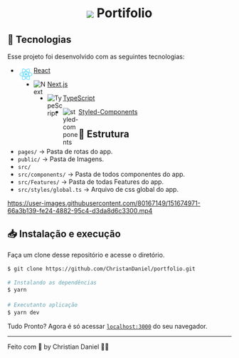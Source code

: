 <h1 align="center">
  <img src="https://user-images.githubusercontent.com/80167149/151584711-390df74e-1d58-4f24-a34d-bdc5e21d1c9f.png" width='70px' align="center"/>
   Portifolio
</h1>

## 🚀 Tecnologias

Esse projeto foi desenvolvido com as seguintes tecnologias:
- [React](https://reactjs.org) <img align='left' alt='React' width='35px' src="https://raw.githubusercontent.com/github/explore/80688e429a7d4ef2fca1e82350fe8e3517d3494d/topics/react/react.png"/>

- [Next.js](https://nextjs.org/) <img align='left' alt='Next' width='31px' src="https://assets.vercel.com/image/upload/v1607554385/repositories/next-js/next-logo.png"/>

- [TypeScript](https://www.typescriptlang.org/) <img align='left' alt='TypeScript' width='35px' src="https://img.icons8.com/color/48/000000/typescript.png"/>

- [Styled-Components](https://styled-components.com/) <img align='left' alt="styled-components" width='35px' src="https://raw.githubusercontent.com/styled-components/brand/master/styled-components.png" />

## 📂 Estrutura

- `pages/` -> Pasta de rotas do app.
- `public/` -> Pasta de Imagens.
- `src/` 
- `src/components/` -> Pasta de todos componentes do app.
- `src/Features/` -> Pasta de todas Features do app.
- `src/styles/global.ts` -> Arquivo de css global do app.


https://user-images.githubusercontent.com/80167149/151674971-66a3b139-fe24-4882-95c4-d3da8d6c3300.mp4

## 📥 Instalação e execução

Faça um clone desse repositório e acesse o diretório.

```bash
$ git clone https://github.com/ChristanDaniel/portfolio.git
```
```bash
# Instalando as dependências
$ yarn

# Executanto aplicação
$ yarn dev

```
Tudo Pronto? Agora é só acessar [`localhost:3000`](http://localhost:3000) do seu navegador.


---
Feito com 🧡 by Christian Daniel 👋🏻
